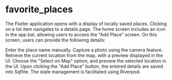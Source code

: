 # favorite_places

The Flutter application opens with a display of locally saved places. Clicking on a list item navigates to a details page. The home screen includes an icon in the app bar, allowing users to access the "Add Place" screen. On this screen, users can provide the following details:

Enter the place name manually.
Capture a photo using the camera feature.
Retrieve the current location from the map, with a preview displayed in the UI.
Choose the "Select on Map" option, and preview the selected location in the UI.
Upon clicking the "Add Place" button, the entered details are saved into Sqflite. The state management is facilitated using Riverpod.
